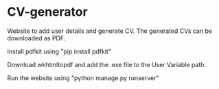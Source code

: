 # CV-generator
Website to add user details and generate CV. The generated CVs can be downloaded as PDF.

Install pdfkit using "pip install pdfkit"

Download wkhtmltopdf and add the .exe file to the User Variable path.

Run the website using "python manage.py runserver"
